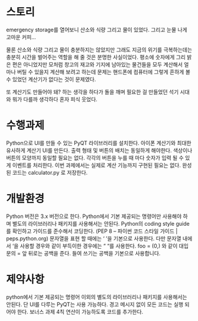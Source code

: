 # 스토리 
emergency storage를 열어보니 산소와 식량 그리고 물이 있었다.
그리고 눈물 나게 고마운 커피… 

물론 산소와 식량 그리고 물이 충분하지는 않았지만 그래도 지금의 위기를 극복하는데는 충분히 시간을 벌어주는 역할을 해 줄 것은 분명한 사실이었다.
평소에 숫자에게 그리 밝은 편은 아니었지만 모처럼 창고의 재고와 기지에 남아있는 물건들을 모두 계산해서 얼마나 버틸 수 있을지 계산해 보려고 하는데 문제는 핸드폰에 컴퓨터에 그렇게 흔하게 볼 수 있었던 계산기가 없다는 것이 문제였다. 

또 계산기도 만들어야 돼? 하는 생각을 하다가 돌을 깨며 필요한 걸 만들었던 석기 시대와 뭐가 다를까 생각하다 혼자 피식 웃었다. 

# 수행과제 
Python으로 UI를 만들 수 있는 PyQT 라이브러리를 설치한다. 
아이폰 계산기와 최대한 유사하게 계산기 UI를 만든다.
출력 형태 및 버튼의 배치는 동일하게 해야한다.
색상이나 버튼의 모양까지 동일할 필요는 없다. 
각각의 버튼을 누를 때 마다 숫자가 입력 될 수 있게 이벤트를 처리한다. 
이번 과제에서는 실제로 계산 기능까지 구현된 필요는 없다. 
완성된 코드는 calculator.py 로 저장한다. 


# 개발환경	
Python 버전은 3.x 버전으로 한다. 
Python에서 기본 제공되는 명령어만 사용해야 하며 별도의 라이브러리나 패키지를 사용해서는 안된다. 
Python의 coding style guide를 확인하고 가이드를 준수해서 코딩한다. (PEP 8 – 파이썬 코드 스타일 가이드 | peps.python.org)
문자열을 표현 할 때에는 ‘ ’을 기본으로 사용한다.
다만 문자열 내에서 ‘을 사용할 경우와 같이 부득이한 경우에는 “ “를 사용한다. 
foo = (0,) 와 같이 대입문의  = 앞 뒤로는 공백을 준다. 
들여 쓰기는 공백을 기본으로 사용합니다. 
# 제약사항
python에서 기본 제공되는 명령어 이외의 별도의 라이브러리나 패키지를 사용해서는 안된다. 
단 UI를 다루는 PyQT는 사용 가능하다. 
경고 메시지 없이 모든 코드는 실행 되어야 한다. 
보너스 과제
4칙 연산이 가능하도록 코드를 추가한다. 